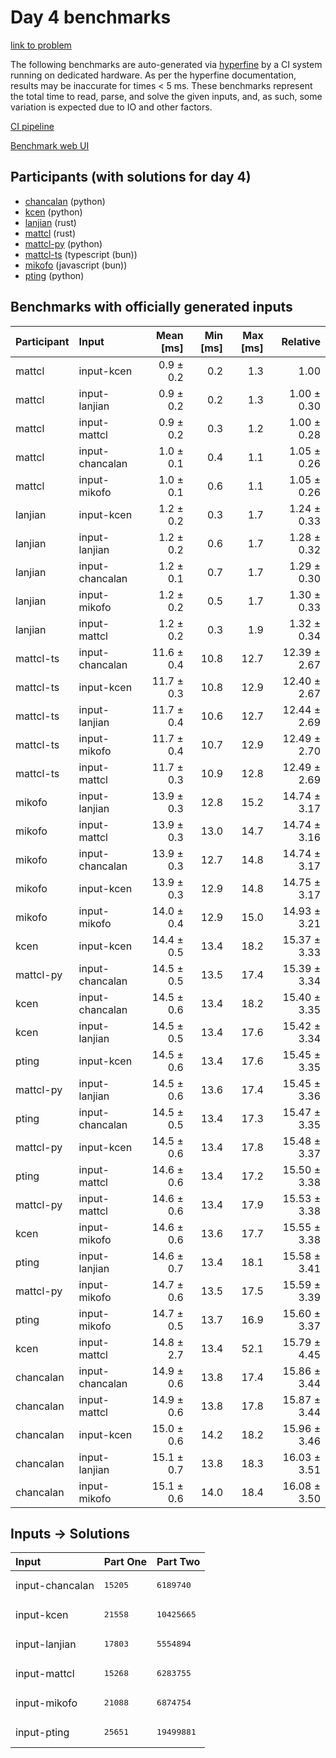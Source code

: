 # Day 4 benchmarks

[link to problem](https://adventofcode.com/2023/day/4)

The following benchmarks are auto-generated via
[hyperfine](https://github.com/sharkdp/hyperfine) by a CI system running on
dedicated hardware. As per the hyperfine documentation, results may be
inaccurate for times < 5 ms. These benchmarks represent the total time to read,
parse, and solve the given inputs, and, as such, some variation is expected due
to IO and other factors.

[CI pipeline](http://ci.papercode.net:8080/teams/main/pipelines/aoc2023)

[Benchmark web UI](https://aoc.ancalagon.black)


## Participants (with solutions for day 4)

- [chancalan](https://github.com/chancalan/aoc2023) (python)
- [kcen](https://github.com/kcen/aoc2023) (python)
- [lanjian](https://github.com/lanjian/aoc-2023) (rust)
- [mattcl](https://github.com/mattcl/aoc2023) (rust)
- [mattcl-py](https://github.com/mattcl/aoc2023-py) (python)
- [mattcl-ts](https://github.com/mattcl/aoc2023-js) (typescript (bun))
- [mikofo](https://github.com/mikofo/advent-of-code-2023) (javascript (bun))
- [pting](https://github.com/pting/aoc2023) (python)


## Benchmarks with officially generated inputs

| Participant | Input | Mean [ms] | Min [ms] | Max [ms] | Relative |
|:---|:---|---:|---:|---:|---:|
| mattcl | input-kcen | 0.9 ± 0.2 | 0.2 | 1.3 | 1.00 |
| mattcl | input-lanjian | 0.9 ± 0.2 | 0.2 | 1.3 | 1.00 ± 0.30 |
| mattcl | input-mattcl | 0.9 ± 0.2 | 0.3 | 1.2 | 1.00 ± 0.28 |
| mattcl | input-chancalan | 1.0 ± 0.1 | 0.4 | 1.1 | 1.05 ± 0.26 |
| mattcl | input-mikofo | 1.0 ± 0.1 | 0.6 | 1.1 | 1.05 ± 0.26 |
| lanjian | input-kcen | 1.2 ± 0.2 | 0.3 | 1.7 | 1.24 ± 0.33 |
| lanjian | input-lanjian | 1.2 ± 0.2 | 0.6 | 1.7 | 1.28 ± 0.32 |
| lanjian | input-chancalan | 1.2 ± 0.1 | 0.7 | 1.7 | 1.29 ± 0.30 |
| lanjian | input-mikofo | 1.2 ± 0.2 | 0.5 | 1.7 | 1.30 ± 0.33 |
| lanjian | input-mattcl | 1.2 ± 0.2 | 0.3 | 1.9 | 1.32 ± 0.34 |
| mattcl-ts | input-chancalan | 11.6 ± 0.4 | 10.8 | 12.7 | 12.39 ± 2.67 |
| mattcl-ts | input-kcen | 11.7 ± 0.3 | 10.8 | 12.9 | 12.40 ± 2.67 |
| mattcl-ts | input-lanjian | 11.7 ± 0.4 | 10.6 | 12.7 | 12.44 ± 2.69 |
| mattcl-ts | input-mikofo | 11.7 ± 0.4 | 10.7 | 12.9 | 12.49 ± 2.70 |
| mattcl-ts | input-mattcl | 11.7 ± 0.3 | 10.9 | 12.8 | 12.49 ± 2.69 |
| mikofo | input-lanjian | 13.9 ± 0.3 | 12.8 | 15.2 | 14.74 ± 3.17 |
| mikofo | input-mattcl | 13.9 ± 0.3 | 13.0 | 14.7 | 14.74 ± 3.16 |
| mikofo | input-chancalan | 13.9 ± 0.3 | 12.7 | 14.8 | 14.74 ± 3.17 |
| mikofo | input-kcen | 13.9 ± 0.3 | 12.9 | 14.8 | 14.75 ± 3.17 |
| mikofo | input-mikofo | 14.0 ± 0.4 | 12.9 | 15.0 | 14.93 ± 3.21 |
| kcen | input-kcen | 14.4 ± 0.5 | 13.4 | 18.2 | 15.37 ± 3.33 |
| mattcl-py | input-chancalan | 14.5 ± 0.5 | 13.5 | 17.4 | 15.39 ± 3.34 |
| kcen | input-chancalan | 14.5 ± 0.6 | 13.4 | 18.2 | 15.40 ± 3.35 |
| kcen | input-lanjian | 14.5 ± 0.5 | 13.4 | 17.6 | 15.42 ± 3.34 |
| pting | input-kcen | 14.5 ± 0.6 | 13.4 | 17.6 | 15.45 ± 3.35 |
| mattcl-py | input-lanjian | 14.5 ± 0.6 | 13.6 | 17.4 | 15.45 ± 3.36 |
| pting | input-chancalan | 14.5 ± 0.5 | 13.4 | 17.3 | 15.47 ± 3.35 |
| mattcl-py | input-kcen | 14.5 ± 0.6 | 13.4 | 17.8 | 15.48 ± 3.37 |
| pting | input-mattcl | 14.6 ± 0.6 | 13.4 | 17.2 | 15.50 ± 3.38 |
| mattcl-py | input-mattcl | 14.6 ± 0.6 | 13.4 | 17.9 | 15.53 ± 3.38 |
| kcen | input-mikofo | 14.6 ± 0.6 | 13.6 | 17.7 | 15.55 ± 3.38 |
| pting | input-lanjian | 14.6 ± 0.7 | 13.4 | 18.1 | 15.58 ± 3.41 |
| mattcl-py | input-mikofo | 14.7 ± 0.6 | 13.5 | 17.5 | 15.59 ± 3.39 |
| pting | input-mikofo | 14.7 ± 0.5 | 13.7 | 16.9 | 15.60 ± 3.37 |
| kcen | input-mattcl | 14.8 ± 2.7 | 13.4 | 52.1 | 15.79 ± 4.45 |
| chancalan | input-chancalan | 14.9 ± 0.6 | 13.8 | 17.4 | 15.86 ± 3.44 |
| chancalan | input-mattcl | 14.9 ± 0.6 | 13.8 | 17.8 | 15.87 ± 3.44 |
| chancalan | input-kcen | 15.0 ± 0.6 | 14.2 | 18.2 | 15.96 ± 3.46 |
| chancalan | input-lanjian | 15.1 ± 0.7 | 13.8 | 18.3 | 16.03 ± 3.51 |
| chancalan | input-mikofo | 15.1 ± 0.6 | 14.0 | 18.4 | 16.08 ± 3.50 |


## Inputs -> Solutions

| Input | Part One | Part Two |
|:---|:---|:---|
|input-chancalan|<pre>15205</pre>|<pre>6189740</pre>|
|input-kcen|<pre>21558</pre>|<pre>10425665</pre>|
|input-lanjian|<pre>17803</pre>|<pre>5554894</pre>|
|input-mattcl|<pre>15268</pre>|<pre>6283755</pre>|
|input-mikofo|<pre>21088</pre>|<pre>6874754</pre>|
|input-pting|<pre>25651</pre>|<pre>19499881</pre>|